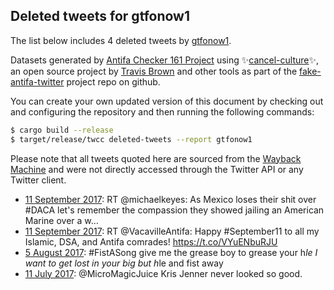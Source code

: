 ## Deleted tweets for gtfonow1

The list below includes 4 deleted tweets by
[gtfonow1](https://twitter.com/gtfonow1).



Datasets generated by [Antifa Checker 161 Project](https://twitter.com/antifacheck161) using ✨[cancel-culture](https://github.com/travisbrown/cancel-culture)✨, an open source project by 
[Travis Brown](https://twitter.com/travisbrown) and other tools as part of the 
[fake-antifa-twitter](https://github.com/antifacheck161/fake-antifa-twitter) project repo on github.

You can create your own updated version of this document by checking out and configuring the
repository and then running the following commands:

```bash
$ cargo build --release
$ target/release/twcc deleted-tweets --report gtfonow1
```

Please note that all tweets quoted here are sourced from the
[Wayback Machine](https://web.archive.org) and were not directly accessed through the Twitter API or
any Twitter client.

* [11 September 2017](https://web.archive.org/web/20170911151906/https://twitter.com/gtfonow1/status/907262231087390722): RT @michaelkeyes: As Mexico loses their shit over #DACA let's remember the compassion they showed jailing an American Marine over a w…  <!--907262231087390722-->
* [11 September 2017](https://web.archive.org/web/20170911151347/https://twitter.com/gtfonow1/status/907260893075066882): RT @VacavilleAntifa: Happy #September11 to all my Islamic, DSA, and Antifa comrades! https://t.co/VYuENbuRJU <!--907260893075066882-->
* [ 5 August 2017](https://web.archive.org/web/20170805032608/https://twitter.com/gtfonow1/status/893674456127860736): #FistASong  give me the grease boy to grease your h*le I want to get lost in your big but h*le and fist away <!--893674456127860736-->
* [11 July 2017](https://web.archive.org/web/20170711233015/https://twitter.com/gtfonow1/status/884917785347989507): @MicroMagicJuice Kris Jenner never looked so good. <!--884917785347989507-->
